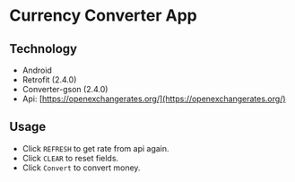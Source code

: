 # Currency Converter App

## Technology

* Android
* Retrofit (2.4.0)
* Converter-gson (2.4.0)
* Api: [https://openexchangerates.org/](https://openexchangerates.org/)

## Usage

* Click `REFRESH` to get rate from api again.
* Click `CLEAR` to reset fields.
* Click `Convert` to convert money.
